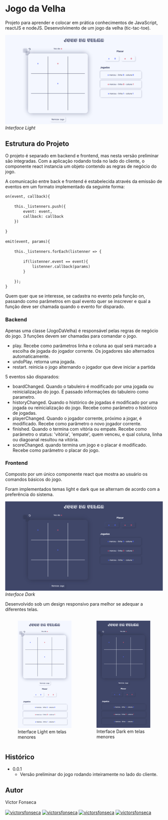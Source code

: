 # Jogo da Velha

Projeto para aprender e colocar em prática conhecimentos de JavaScript, reactJS e nodeJS.
Desenvolvimento de um jogo da velha (tic-tac-toe).

![](./images/Jogo-da-Velha.png)
*Interface Light*

## Estrutura do Projeto

O projeto é separado em backend e frontend, mas nesta versão preliminar são integradas. Com a aplicação rodando toda no lado do cliente, o componente react instancia um objeto contendo as regras de negócio do jogo.

A comunicação entre back e frontend é estabelecida através da emissão de eventos em um formato implementado da seguinte forma:

````
on(event, callback){

    this._listenners.push({
        event: event,
        callback: callback
    })

}

emit(event, params){
    
    this._listenners.forEach(listenner => {
        
        if(listenner.event == event){
            listenner.callback(params)
        }

    });
}
````

Quem quer que se interesse, se cadastra no evento pela função on, passando como parâmetros em qual evento quer se inscrever e qual a função deve ser chamada quando o evento for disparado.

### Backend

Apenas uma classe (JogoDaVelha) é responsável pelas regras de negócio do jogo.
3 funções devem ser chamadas para comandar o jogo.

- play. Recebe como parâmetros linha e coluna ao qual será marcado a escolha de jogada do jogador corrente. Os jogadores são alternados automaticamente.
- undoPlay. retorna uma jogada.
- restart. reinicia o jogo alternando o jogador que deve iniciar a partida 

5 eventos são disparados:

- boardChanged. Quando o tabuleiro é modificado por uma jogada ou reinicialização do jogo. É passado informações do tabuleiro como parametro.
- historyChanged. Quando o histórico de jogadas é modificado por uma jogada ou reinicialização do jogo. Recebe como parâmetro o histórico de jogadas.
- playerChanged. Quando o jogador corrente, próximo a jogar, é modificado. Recebe como parâmetro o novo jogador corrente.
- finished. Quando o termina com vitória ou empate. Recebe como parâmetro o status: 'vitória', 'empate', quem venceu, e qual coluna, linha ou diagoanal resultou na vitória.
- scoreChanged. quando termina um jogo e o placar é modificado. Recebe como parâmetro o placar do jogo.

### Frontend

Composto por um único componente react que mostra ao usuário os comandos básicos do jogo.

Foram implementados temas light e dark que se alternam de acordo com a preferência do sistema.

![](./images/Jogo-da-Velha-dark-mode.png)
*Interface Dark*

Desenvolvido sob um design responsivo para melhor se adequar a diferentes telas.
<div style='display:flex; flex-direction: row'>
<figure width='50%'>
<img src='./images/Jogo-da-Velha-mobile.png' alt='Interface Light em telas menores'></img>
<figurecaption>Interface Light em telas menores</figurecaption>
</figure>

<figure width='50%'>
<img src='./images/Jogo-da-Velha-dark-mode-mobile.png' alt='Interface Dark em telas menores'></img>
<figurecaption>Interface Dark em telas menores</figurecaption>
</figure>
</div>

## Histórico

- 0.0.1 
    - Versão preliminar do jogo rodando inteiramente no lado do cliente.

## Autor

Victor Fonseca

<p align="left">
<a href="mailto:victor.sf@live.com" target="blank"><img align="center" src="https://cdn.jsdelivr.net/npm/simple-icons@3.0.1/icons/gmail.svg" alt="victorsfonseca" height="30" width="40" /></a>
<a href="https://linkedin.com/in/victorsfonseca" target="blank"><img align="center" src="https://cdn.jsdelivr.net/npm/simple-icons@3.0.1/icons/linkedin.svg" alt="victorsfonseca" height="30" width="40" /></a>
<a href="https://fb.com/victorsfonseca" target="blank"><img align="center" src="https://cdn.jsdelivr.net/npm/simple-icons@3.0.1/icons/facebook.svg" alt="victorsfonseca" height="30" width="40" /></a>
<a href="https://instagram.com/victorsfonseca" target="blank"><img align="center" src="https://cdn.jsdelivr.net/npm/simple-icons@3.0.1/icons/instagram.svg" alt="victorsfonseca" height="30" width="40" /></a>
</p>
